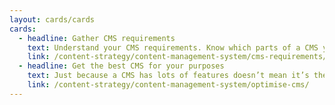 ```yaml
---
layout: cards/cards
cards:
  - headline: Gather CMS requirements
    text: Understand your CMS requirements. Know which parts of a CMS you want to be able to configure, so you can manage content the way you want.
    link: /content-strategy/content-management-system/cms-requirements/
  - headline: Get the best CMS for your purposes
    text: Just because a CMS has lots of features doesn’t mean it’s the best one for you. With the right choice of CMS, you can optimise it to maximum advantage.
    link: /content-strategy/content-management-system/optimise-cms/
---
```


